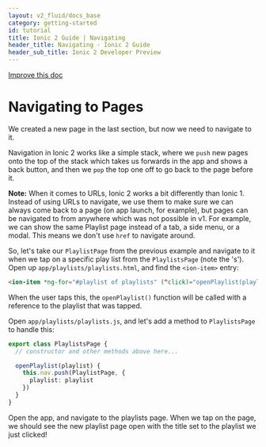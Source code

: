 ```yaml
---
layout: v2_fluid/docs_base
category: getting-started
id: tutorial
title: Ionic 2 Guide | Navigating
header_title: Navigating - Ionic 2 Guide
header_sub_title: Ionic 2 Developer Preview
---
```

<div class="improve-docs">
  <a href='https://github.com/driftyco/ionic-site/edit/ionic2/docs/v2/getting-started/navigating/index.md'>
    Improve this doc
  </a>
</div>

<h1 class="title">Navigating to Pages</h1>


We created a new page in the last section, but now we need to navigate to it.

Navigation in Ionic 2 works like a simple stack, where we `push` new pages onto the
top of the stack which takes us forwards in the app and shows a back button,
and then we `pop` the top one off to go back to the page before it.

<strong>Note:</strong> When it comes to URLs, Ionic 2 works a bit differently than Ionic 1. Instead of using URLs to navigate, we use them to make sure we can always come back to a page (on app launch, for example), but pages can be navigated to from anywhere which was not possible in v1. For example, we can show the same Playlist page instead of a tab, a side menu, or a modal. This means we don't use `href` to navigate around.

So, let's take our `PlaylistPage` from the previous example and navigate to it when we tap on a specific play list from the `PlaylistsPage` (note the 's'). Open up `app/playlists/playlists.html`, and find the `<ion-item>` entry:

```html
<ion-item *ng-for="#playlist of playlists" (^click)="openPlaylist(playlist)">{{playlist.title}}</ion-item>
```

When the user taps this, the `openPlaylist()` function will be called with a reference to the playlist that was tapped.

Open `app/playlists/playlists.js`, and let's add a method to `PlaylistsPage` to handle this:

```ts
export class PlaylistsPage {
  // constructor and other methods above here...

  openPlaylist(playlist) {
    this.nav.push(PlaylistPage, {
      playlist: playlist
    })
  }
}
```

Open the app, and navigate to the playlists page. When we tap on the page, we should see the new playlist page open with the title set to the playlist we just clicked!
